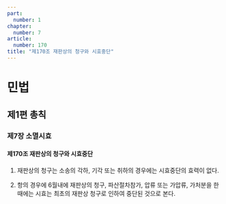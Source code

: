 ```yaml
---
part:
  number: 1
chapter:
  number: 7
article:
  number: 170
title: "제170조 재판상의 청구와 시효중단"
---
```

# 민법

## 제1편 총칙

### 제7장 소멸시효

#### 제170조 재판상의 청구와 시효중단

1. 재판상의 청구는 소송의 각하, 기각 또는 취하의 경우에는 시효중단의 효력이 없다.

2. 항의 경우에 6월내에 재판상의 청구, 파산절차참가, 압류 또는 가압류, 가처분을 한 때에는 시효는 최초의 재판상 청구로 인하여 중단된 것으로 본다.
